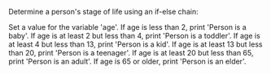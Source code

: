 Determine a person's stage of life using an if-else chain:

Set a value for the variable 'age'.
If age is less than 2, print 'Person is a baby'.
If age is at least 2 but less than 4, print 'Person is a toddler'.
If age is at least 4 but less than 13, print 'Person is a kid'.
If age is at least 13 but less than 20, print 'Person is a teenager'.
If age is at least 20 but less than 65, print 'Person is an adult'.
If age is 65 or older, print 'Person is an elder'.



